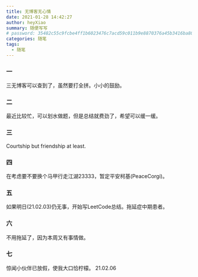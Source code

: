```yaml
---
title: 无博客无心情
date: 2021-01-28 14:42:27
author: heyXiao
summary: 随便写写
# password: 35482c55c9fcbe4ff1b6023476c7acd59c011b9e8870376a45b3416ba8092d3d
categories: 随笔
tags:
  - 随笔
---
```

### 一
三无博客可以查到了，虽然要打全拼。小小的鼓励。

### 二
最近比较忙，可以划水做题，但是总结就费劲了，希望可以缓一缓。

### 三
Courtship but friendship at least.

### 四
在考虑要不要换个马甲行走江湖23333，暂定平安柯基(PeaceCorgi)。

### 五
如果明日(21.02.03)仍无事，开始写LeetCode总结。拖延症中期患者。

### 六
不用拖延了，因为本周又有事情做。

### 七
惊闻小伙伴已放假，使我大口恰柠檬。 21.02.06
